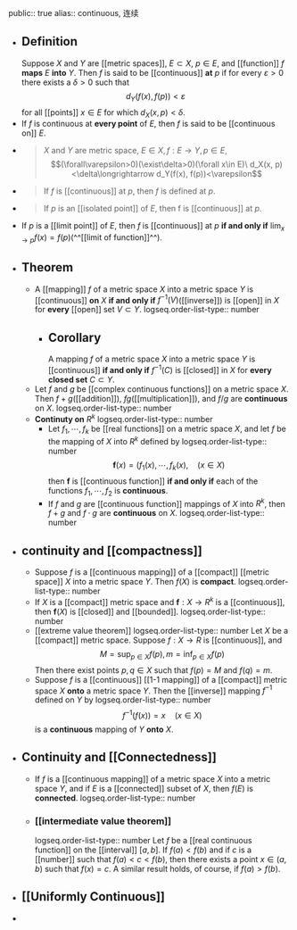 public:: true
alias:: continuous, 连续

- ## Definition
  Suppose $X$ and $Y$ are [[metric spaces]], $E\subset X$, $p\in E$, and [[function]] $f$ **maps** $E$ **into** $Y$. Then $f$ is said to be [[continuous]] **at** $p$ if for every $\varepsilon > 0$ there exists a $\delta > 0$ such that 
  $$d_Y(f(x),f(p)) < \varepsilon$$ 
  for all [[points]] $x\in E$ for which $d_X(x, p) < \delta$.
- If $f$ is continuous at **every point** of $E$, then $f$ is said to be [[continuous on]] $E$.
- >$X$ and $Y$ are metric space, $E\in X, f: E\to Y, p\in E,$
  $$(\forall\varepsilon>0)(\exist\delta>0)(\forall x\in E)\ d_X(x, p)<\delta\longrightarrow d_Y(f(x), f(p))<\varepsilon$$
- >If $f$ is [[continuous]] at $p$, then $f$ is defined at $p$.
- >If $p$ is an [[isolated point]] of $E$, then f is [[continuous]] at $p$.
- If $p$ is a [[limit point]] of $E$, then $f$ is [[continuous]] at $p$ **if and only if** $\lim_{x\to p}f(x) = f(p)$(^^[[limit of function]]^^).
- ## Theorem
	- A [[mapping]] $f$ of a metric space $X$ into a metric space $Y$ is [[continuous]] **on** $X$ **if and only if**  $f^{-1}(V)$([[inverse]]) is [[open]] in $X$ for **every** [[open]] set $V\subset Y$.
	  logseq.order-list-type:: number
		- ## Corollary
		  A mapping $f$ of a metric space $X$ into a metric space $Y$ is [[continuous]] **if and only if** $f^{-1}(C)$ is [[closed]] in $X$ for **every closed set** $C\subset Y$.
	- Let $f$ and $g$ be [[complex continuous functions]] on a metric space $X$. Then $f + g$([[addition]]), $fg$([[multiplication]]), and $f/g$ are **continuous** on $X$.
	  logseq.order-list-type:: number
	- **Continuty on** $R^k$
	  logseq.order-list-type:: number
		- Let $f_1,\cdots, f_k$ be [[real functions]] on a metric space $X$, and let $f$ be the mapping of $X$ into $R^k$ defined by
		  logseq.order-list-type:: number
		  $$\mathbf{f}(x)=(f_1(x),\cdots,f_k(x),\quad (x\in X)$$
		  then $\mathbf{f}$ is [[continuous function]] **if and only if** each of the functions $f_1,\cdots, f_2$ is **continuous**.
		- If $f$ and $g$ are [[continuous function]] mappings of $X$ into $R^k$, then $f + g$ and $f · g$ are **continuous** on $X$.
		  logseq.order-list-type:: number
- ## continuity and [[compactness]]
	- Suppose $f$ is a [[continuous mapping]] of a [[compact]] [[metric space]] $X$ into a metric space $Y$. Then $f(X)$ is **compact**.
	  logseq.order-list-type:: number
	- If $X$ is a [[compact]] metric space and $\mathbf{f}: X\to R^k$ is a [[continuous]], then $\mathbf{f}(X)$ is [[closed]] and [[bounded]].
	  logseq.order-list-type:: number
	- [[extreme value theorem]]
	  logseq.order-list-type:: number
	  Let $X$ be a [[compact]] metric space. Suppose $f:X\to R$ is [[continuous]], and
	  $$M=\sup_{p\in X}f(p), m=\inf_{p\in X}f(p)$$
	  Then there exist points $p, q\in X$ such that $f(p) = M$ and $f(q) = m$.
	- Suppose  $f$  is a [[continuous]] [[1-1 mapping]] of a [[compact]] metric space  $X$  **onto** a metric space  $Y$. Then the [[inverse]] mapping $f^{-1}$  defined on $Y$ by 
	  logseq.order-list-type:: number
	  $$f^{-1}(f(x))=x \quad(x \in X)$$ 
	  is a **continuous** mapping of $Y$ **onto** $X$.
- ## Continuity and [[Connectedness]]
	- If $f$ is a [[continuous mapping]] of a metric space $X$ into a metric space $Y$, and if $E$ is a [[connected]] subset of $X$, then $f(E)$ is **connected**.
	  logseq.order-list-type:: number
	- ### [[intermediate value theorem]]
	  logseq.order-list-type:: number
	  Let $f$ be a [[real continuous function]] on the [[interval]] $[a, b]$. If $f(a)<f(b)$ and if $c$ is a [[number]] such that $f(a)<c<f(b)$, then there exists a point $x \in(a, b)$ such that $f(x)=c$.
	  A similar result holds, of course, if $f(a)>f(b)$.
- ## [[Uniformly Continuous]]
-